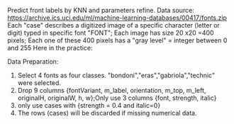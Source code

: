 Predict front labels by KNN and parameters refine. 
Data source: https://archive.ics.uci.edu/ml/machine-learning-databases/00417/fonts.zip
Each "case" describes a digitized image of a specific character (letter or digit) typed in specific font
"FONT"; Each image has size 20 x20 =400 pixels; Each one of these 400 pixels has a "gray level" = integer between 0 and 255
Here in the practice:

Data Preparation:
1. Select 4 fonts as four classes. "bondoni","eras","gabriola","technic" were selected.
2. Drop 9 columns {fontVariant, m_label, orientation, m_top, m_left, originalH, originalW, h, w};Only use 3 columns {font, strength, italic}
3. only use cases with {strength = 0.4 and italic=0}
3. The rows (cases) will be discarded if missing numerical data.


